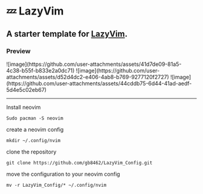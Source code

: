 # 💤 LazyVim

## A starter template for [LazyVim](https://github.com/LazyVim/LazyVim).

<h3>Preview</h3>
![image](https://github.com/user-attachments/assets/41d7de09-81a5-4c38-b55f-b833e2a0dc71)
![image](https://github.com/user-attachments/assets/d52d4dc2-e406-4ab8-b769-9277120f2727)
![image](https://github.com/user-attachments/assets/44cddb75-6d44-41ad-aedf-5d4e5c02eb67)

---

Install neovim
```
Sudo pacman -S neovim
```
create a neovim config
```
mkdir ~/.config/nvim
```
clone the repository
```
git clone https://github.com/gb8462/LazyVim_Config.git
```
move the configuration to your neovim config
```
mv -r LazyVim_Config/* ~/.config/nvim
```
